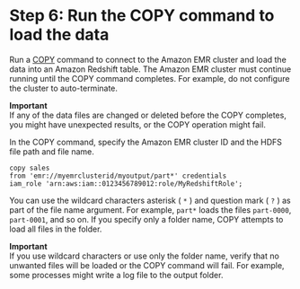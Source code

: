# Step 6: Run the COPY command to load the data<a name="load-from-emr-steps-run-copy"></a>

Run a [COPY](r_COPY.md) command to connect to the Amazon EMR cluster and load the data into an Amazon Redshift table\. The Amazon EMR cluster must continue running until the COPY command completes\. For example, do not configure the cluster to auto\-terminate\. 

**Important**  
If any of the data files are changed or deleted before the COPY completes, you might have unexpected results, or the COPY operation might fail\.

In the COPY command, specify the Amazon EMR cluster ID and the HDFS file path and file name\. 

```
copy sales
from 'emr://myemrclusterid/myoutput/part*' credentials 
iam_role 'arn:aws:iam::0123456789012:role/MyRedshiftRole';
```

You can use the wildcard characters asterisk \( `*` \) and question mark \( `?` \) as part of the file name argument\. For example, `part*` loads the files `part-0000`, `part-0001`, and so on\. If you specify only a folder name, COPY attempts to load all files in the folder\.

**Important**  
If you use wildcard characters or use only the folder name, verify that no unwanted files will be loaded or the COPY command will fail\. For example, some processes might write a log file to the output folder\.